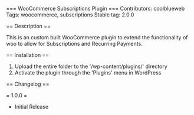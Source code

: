 === WooCommerce Subscriptions Plugin ===
Contributors: coolblueweb
Tags: woocommerce, subscriptions
Stable tag: 2.0.0

== Description ==

This is an custom built WooCommerce plugin to extend the functionality of woo to allow for Subscriptions and Recurring Payments.

== Installation ==

1. Upload the entire folder to the '/wp-content/plugins/' directory
2. Activate the plugin through the 'Plugins' menu in WordPress

== Changelog ==

= 1.0.0 =
* Initial Release
